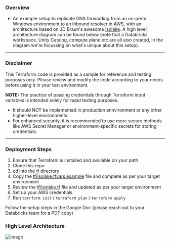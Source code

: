 ### Overview
- An example setup to replicate DNS forwarding from an on-prem Windows environment to an inbound resolver in AWS, with an architecture based on JD Braun's awesome [Isolake](https://github.com/JDBraun/isolake). A high level architecture diagram can be found below (note that a Databricks workspace, Unity Catalog, compute plane etc are all also created, in the diagram we're focussing on what's unique about this setup).

-----------
### Disclaimer
This Terraform code is provided as a sample for reference and testing purposes only. Please review and modify the code according to your needs before using it in your test environment.

**NOTE:** The practice of passing credentials through Terraform input variables is intended solely for rapid testing purposes. 
- It should NOT be implemented in production ennvironment or any other higher-level environments.
- For enhanced security, it is recommended to use more secure methods like AWS Secret Manager or environment-specific secrets for storing credentials.
-----------

### Deployment Steps

1. Ensure that Terraform is installed and available on your path
2. Clone this repo
3. cd into the [tf](tf/) directory
4. Copy the [tf/isolake.tfvars.example](tf/isolake.tfvars.example) file and complete as per your target environment
5. Review the [tf/isolake.tf](tf/isolake.tf) file and updated as per your target environment
6. Set up your AWS credentials
7. Run ``terrform init`` / ``terraform plan`` / ``terraform apply``

Follow the setup steps in the Google Doc (please reach out to your Databricks team for a PDF copy)

### High Level Architecture

![image](https://github.com/andyweaves/databricks-privatelink-on-prem-dns-test/assets/43955924/bf179ffe-40ff-4c35-a7c0-be6368ff39cd)
